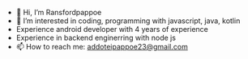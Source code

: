 - 👋 Hi, I’m Ransfordpappoe
- 👀 I’m interested in coding, programming with javascript, java, kotlin
- Experience android developer with 4 years of experience
- Experience in backend enginerring with node js
- 📫 How to reach me: addoteipappoe23@gmail.com

<!---
Ransfordpappoe/Ransfordpappoe is a ✨ special ✨ repository because its `README.md` (this file) appears on your GitHub profile.
You can click the Preview link to take a look at your changes.
--->
